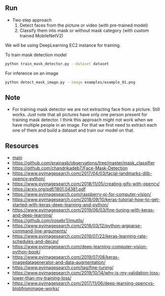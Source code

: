 ## Run

- Two step approach
    1) Detect faces from the picture or video (with pre-trained model)
    2) Classify them into mask or without mask category (with custom trained MobileNetV2)
    
We will be using DeepLearning EC2 instance for training.

To train mask detection model
```bash
python train_mask_detector.py --dataset dataset
```

For inference on an image 
```bash
python detect_mask_image.py --image examples/example_01.png 
```

## Note

- For training mask detector we are not extracting face from a picture. Still works. 
Just note that all pictures have only one person present for training mask detector.
I think this approach might not work when we have multiple people in an image. 
For that we first need to extract each one of them and build a dataset and train 
our model on that. 

## Resources 

- [main](https://www.pyimagesearch.com/2020/05/04/covid-19-face-mask-detector-with-opencv-keras-tensorflow-and-deep-learning/)
- https://github.com/prajnasb/observations/tree/master/mask_classifier
- https://github.com/chandrikadeb7/Face-Mask-Detection
- https://www.pyimagesearch.com/2017/04/03/facial-landmarks-dlib-opencv-python/
- https://www.pyimagesearch.com/2018/11/05/creating-gifs-with-opencv/
- https://arxiv.org/pdf/1801.04381.pdf
- https://www.pyimagesearch.com/raspberry-pi-for-computer-vision/
- https://www.pyimagesearch.com/2018/09/10/keras-tutorial-how-to-get-started-with-keras-deep-learning-and-python/
- https://www.pyimagesearch.com/2019/06/03/fine-tuning-with-keras-and-deep-learning/
- https://github.com/jrosebr1/imutils/
- https://www.pyimagesearch.com/2018/03/12/python-argparse-command-line-arguments/
- https://www.pyimagesearch.com/2019/07/22/keras-learning-rate-schedules-and-decay/
- https://www.pyimagesearch.com/deep-learning-computer-vision-python-book/
- https://www.pyimagesearch.com/2019/07/08/keras-imagedatagenerator-and-data-augmentation/
- https://www.pyimagesearch.com/tag/fine-tuning/
- https://www.pyimagesearch.com/2019/10/14/why-is-my-validation-loss-lower-than-my-training-loss/
- https://www.pyimagesearch.com/2017/11/06/deep-learning-opencvs-blobfromimage-works/
